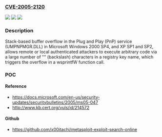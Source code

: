 ### [CVE-2005-2120](https://cve.mitre.org/cgi-bin/cvename.cgi?name=CVE-2005-2120)
![](https://img.shields.io/static/v1?label=Product&message=n%2Fa&color=blue)
![](https://img.shields.io/static/v1?label=Version&message=n%2Fa&color=blue)
![](https://img.shields.io/static/v1?label=Vulnerability&message=n%2Fa&color=brighgreen)

### Description

Stack-based buffer overflow in the Plug and Play (PnP) service (UMPNPMGR.DLL) in Microsoft Windows 2000 SP4, and XP SP1 and SP2, allows remote or local authenticated attackers to execute arbitrary code via a large number of "\" (backslash) characters in a registry key name, which triggers the overflow in a wsprintfW function call.

### POC

#### Reference
- https://docs.microsoft.com/en-us/security-updates/securitybulletins/2005/ms05-047
- http://www.kb.cert.org/vuls/id/214572

#### Github
- https://github.com/x00itachi/metasploit-exploit-search-online


